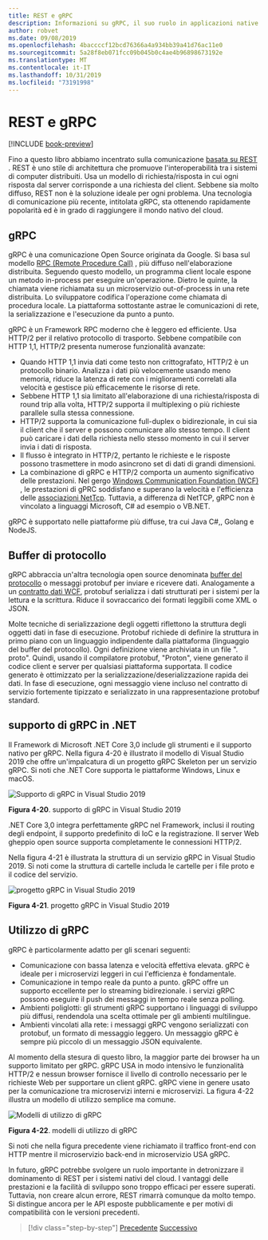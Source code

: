 ```yaml
---
title: REST e gRPC
description: Informazioni su gRPC, il suo ruolo in applicazioni native del cloud e su come differisce da HTTP REST
author: robvet
ms.date: 09/08/2019
ms.openlocfilehash: 4baccccf12bcd76366a4a934bb39a41d76ac11e0
ms.sourcegitcommit: 5a28f8eb071fcc09b045b0c4ae4b96898673192e
ms.translationtype: MT
ms.contentlocale: it-IT
ms.lasthandoff: 10/31/2019
ms.locfileid: "73191998"
---
```

# <a name="rest-and-grpc"></a>REST e gRPC

[!INCLUDE [book-preview](../../../includes/book-preview.md)]

Fino a questo libro abbiamo incentrato sulla comunicazione [basata su REST](https://docs.microsoft.com/azure/architecture/best-practices/api-design) . REST è uno stile di architettura che promuove l'interoperabilità tra i sistemi di computer distribuiti. Usa un modello di richiesta/risposta in cui ogni risposta dal server corrisponde a una richiesta del client. Sebbene sia molto diffuso, REST non è la soluzione ideale per ogni problema. Una tecnologia di comunicazione più recente, intitolata gRPC, sta ottenendo rapidamente popolarità ed è in grado di raggiungere il mondo nativo del cloud.

## <a name="grpc"></a>gRPC

gRPC è una comunicazione Open Source originata da Google. Si basa sul modello [RPC (Remote Procedure Call)](https://en.wikipedia.org/wiki/Remote_procedure_call) , più diffuso nell'elaborazione distribuita. Seguendo questo modello, un programma client locale espone un metodo in-process per eseguire un'operazione. Dietro le quinte, la chiamata viene richiamata su un microservizio out-of-process in una rete distribuita. Lo sviluppatore codifica l'operazione come chiamata di procedura locale. La piattaforma sottostante astrae le comunicazioni di rete, la serializzazione e l'esecuzione da punto a punto.

gRPC è un Framework RPC moderno che è leggero ed efficiente. Usa HTTP/2 per il relativo protocollo di trasporto. Sebbene compatibile con HTTP 1,1, HTTP/2 presenta numerose funzionalità avanzate:

- Quando HTTP 1,1 invia dati come testo non crittografato, HTTP/2 è un protocollo binario. Analizza i dati più velocemente usando meno memoria, riduce la latenza di rete con i miglioramenti correlati alla velocità e gestisce più efficacemente le risorse di rete.
- Sebbene HTTP 1,1 sia limitato all'elaborazione di una richiesta/risposta di round trip alla volta, HTTP/2 supporta il multiplexing o più richieste parallele sulla stessa connessione.
- HTTP/2 supporta la comunicazione full-duplex o bidirezionale, in cui sia il client che il server e possono comunicare allo stesso tempo. Il client può caricare i dati della richiesta nello stesso momento in cui il server invia i dati di risposta.
- Il flusso è integrato in HTTP/2, pertanto le richieste e le risposte possono trasmettere in modo asincrono set di dati di grandi dimensioni.
- La combinazione di gRPC e HTTP/2 comporta un aumento significativo delle prestazioni. Nel gergo [Windows Communication Foundation (WCF)](https://docs.microsoft.com/dotnet/framework/wcf/whats-wcf) , le prestazioni di gPRC soddisfano e superano la velocità e l'efficienza delle [associazioni NetTcp](https://docs.microsoft.com/dotnet/api/system.servicemodel.nettcpbinding?view=netframework-4.8). Tuttavia, a differenza di NetTCP, gRPC non è vincolato a linguaggi Microsoft, C# ad esempio o VB.NET.

gRPC è supportato nelle piattaforme più diffuse, tra cui Java C#,, Golang e NodeJS.

## <a name="protocol-buffers"></a>Buffer di protocollo

gRPC abbraccia un'altra tecnologia open source denominata [buffer del protocollo](https://developers.google.com/protocol-buffers/docs/overview) o messaggi protobuf per inviare e ricevere dati. Analogamente a un [contratto dati WCF](https://docs.microsoft.com/dotnet/framework/wcf/feature-details/using-data-contracts), protobuf serializza i dati strutturati per i sistemi per la lettura e la scrittura. Riduce il sovraccarico dei formati leggibili come XML o JSON.

Molte tecniche di serializzazione degli oggetti riflettono la struttura degli oggetti dati in fase di esecuzione. Protobuf richiede di definire la struttura in primo piano con un linguaggio indipendente dalla piattaforma (linguaggio del buffer del protocollo). Ogni definizione viene archiviata in un file ". proto". Quindi, usando il compilatore protobuf, "Proton", viene generato il codice client e server per qualsiasi piattaforma supportata. Il codice generato è ottimizzato per la serializzazione/deserializzazione rapida dei dati. In fase di esecuzione, ogni messaggio viene incluso nel contratto di servizio fortemente tipizzato e serializzato in una rappresentazione protobuf standard.

## <a name="grpc-support-in-net"></a>supporto di gRPC in .NET

Il Framework di Microsoft .NET Core 3,0 include gli strumenti e il supporto nativo per gRPC. Nella figura 4-20 è illustrato il modello di Visual Studio 2019 che offre un'impalcatura di un progetto gRPC Skeleton per un servizio gRPC. Si noti che .NET Core supporta le piattaforme Windows, Linux e macOS.

![Supporto di gRPC in Visual Studio 2019](./media/visual-studio-2019-grpc-template.png)

**Figura 4-20**. supporto di gRPC in Visual Studio 2019

.NET Core 3,0 integra perfettamente gRPC nel Framework, inclusi il routing degli endpoint, il supporto predefinito di IoC e la registrazione. Il server Web gheppio open source supporta completamente le connessioni HTTP/2.

Nella figura 4-21 è illustrata la struttura di un servizio gRPC in Visual Studio 2019. Si noti come la struttura di cartelle includa le cartelle per i file proto e il codice del servizio.

![progetto gRPC in Visual Studio 2019](./media/grpc-project.png  )

**Figura 4-21**. progetto gRPC in Visual Studio 2019

## <a name="grpc-usage"></a>Utilizzo di gRPC

gRPC è particolarmente adatto per gli scenari seguenti:

- Comunicazione con bassa latenza e velocità effettiva elevata. gRPC è ideale per i microservizi leggeri in cui l'efficienza è fondamentale.
- Comunicazione in tempo reale da punto a punto. gRPC offre un supporto eccellente per lo streaming bidirezionale. i servizi gRPC possono eseguire il push dei messaggi in tempo reale senza polling.
- Ambienti poliglotti: gli strumenti gRPC supportano i linguaggi di sviluppo più diffusi, rendendola una scelta ottimale per gli ambienti multilingue.
- Ambienti vincolati alla rete: i messaggi gRPC vengono serializzati con protobuf, un formato di messaggio leggero. Un messaggio gRPC è sempre più piccolo di un messaggio JSON equivalente.

Al momento della stesura di questo libro, la maggior parte dei browser ha un supporto limitato per gRPC. gRPC USA in modo intensivo le funzionalità HTTP/2 e nessun browser fornisce il livello di controllo necessario per le richieste Web per supportare un client gRPC. gRPC viene in genere usato per la comunicazione tra microservizi interni e microservizi. La figura 4-22 illustra un modello di utilizzo semplice ma comune.

![Modelli di utilizzo di gRPC](./media/grpc-usage.png)

**Figura 4-22**. modelli di utilizzo di gRPC

Si noti che nella figura precedente viene richiamato il traffico front-end con HTTP mentre il microservizio back-end in microservizio USA gRPC.

In futuro, gRPC potrebbe svolgere un ruolo importante in detronizzare il dominamento di REST per i sistemi nativi del cloud. I vantaggi delle prestazioni e la facilità di sviluppo sono troppo efficaci per essere superati. Tuttavia, non creare alcun errore, REST rimarrà comunque da molto tempo. Si distingue ancora per le API esposte pubblicamente e per motivi di compatibilità con le versioni precedenti.

>[!div class="step-by-step"]
>[Precedente](service-to-service-communication.md)
>[Successivo](service-mesh-communication-infrastructure.md)
